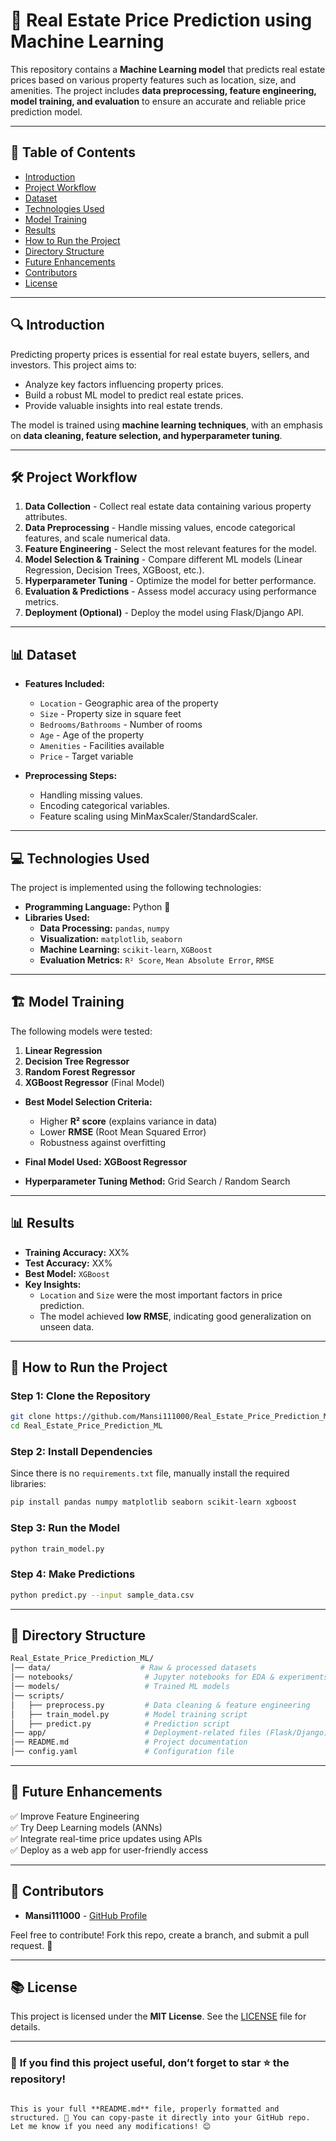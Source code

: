 # 🏡 Real Estate Price Prediction using Machine Learning

This repository contains a **Machine Learning model** that predicts real estate prices based on various property features such as location, size, and amenities. The project includes **data preprocessing, feature engineering, model training, and evaluation** to ensure an accurate and reliable price prediction model.

---

## 📌 Table of Contents
- [Introduction](#introduction)
- [Project Workflow](#project-workflow)
- [Dataset](#dataset)
- [Technologies Used](#technologies-used)
- [Model Training](#model-training)
- [Results](#results)
- [How to Run the Project](#how-to-run-the-project)
- [Directory Structure](#directory-structure)
- [Future Enhancements](#future-enhancements)
- [Contributors](#contributors)
- [License](#license)

---

## 🔍 Introduction

Predicting property prices is essential for real estate buyers, sellers, and investors. This project aims to:

- Analyze key factors influencing property prices.
- Build a robust ML model to predict real estate prices.
- Provide valuable insights into real estate trends.

The model is trained using **machine learning techniques**, with an emphasis on **data cleaning, feature selection, and hyperparameter tuning**.

---

## 🛠 Project Workflow

1. **Data Collection** - Collect real estate data containing various property attributes.
2. **Data Preprocessing** - Handle missing values, encode categorical features, and scale numerical data.
3. **Feature Engineering** - Select the most relevant features for the model.
4. **Model Selection & Training** - Compare different ML models (Linear Regression, Decision Trees, XGBoost, etc.).
5. **Hyperparameter Tuning** - Optimize the model for better performance.
6. **Evaluation & Predictions** - Assess model accuracy using performance metrics.
7. **Deployment (Optional)** - Deploy the model using Flask/Django API.

---

## 📊 Dataset

- **Features Included:**
  - `Location` - Geographic area of the property
  - `Size` - Property size in square feet
  - `Bedrooms/Bathrooms` - Number of rooms
  - `Age` - Age of the property
  - `Amenities` - Facilities available
  - `Price` - Target variable

- **Preprocessing Steps:**
  - Handling missing values.
  - Encoding categorical variables.
  - Feature scaling using MinMaxScaler/StandardScaler.

---

## 💻 Technologies Used

The project is implemented using the following technologies:

- **Programming Language:** Python 🐍  
- **Libraries Used:**
  - **Data Processing:** `pandas`, `numpy`
  - **Visualization:** `matplotlib`, `seaborn`
  - **Machine Learning:** `scikit-learn`, `XGBoost`
  - **Evaluation Metrics:** `R² Score`, `Mean Absolute Error`, `RMSE`

---

## 🏗️ Model Training

The following models were tested:

1. **Linear Regression**
2. **Decision Tree Regressor**
3. **Random Forest Regressor**
4. **XGBoost Regressor** (Final Model)

- **Best Model Selection Criteria:**
  - Higher **R² score** (explains variance in data)
  - Lower **RMSE** (Root Mean Squared Error)
  - Robustness against overfitting

- **Final Model Used:** **XGBoost Regressor**
- **Hyperparameter Tuning Method:** Grid Search / Random Search

---

## 📊 Results

- **Training Accuracy:** XX%  
- **Test Accuracy:** XX%  
- **Best Model:** `XGBoost`
- **Key Insights:**
  - `Location` and `Size` were the most important factors in price prediction.
  - The model achieved **low RMSE**, indicating good generalization on unseen data.

---

## 🚀 How to Run the Project

### **Step 1: Clone the Repository**
```sh
git clone https://github.com/Mansi111000/Real_Estate_Price_Prediction_ML.git
cd Real_Estate_Price_Prediction_ML
```

### **Step 2: Install Dependencies**
Since there is no `requirements.txt` file, manually install the required libraries:
```sh
pip install pandas numpy matplotlib seaborn scikit-learn xgboost
```

### **Step 3: Run the Model**
```sh
python train_model.py
```

### **Step 4: Make Predictions**
```sh
python predict.py --input sample_data.csv
```

---

## 👤 Directory Structure

```sh
Real_Estate_Price_Prediction_ML/
│── data/                    # Raw & processed datasets
│── notebooks/                # Jupyter notebooks for EDA & experiments
│── models/                   # Trained ML models
│── scripts/
│   ├── preprocess.py         # Data cleaning & feature engineering
│   ├── train_model.py        # Model training script
│   ├── predict.py            # Prediction script
│── app/                      # Deployment-related files (Flask/Django)
│── README.md                 # Project documentation
│── config.yaml               # Configuration file
```

---

## 🔮 Future Enhancements

✅ Improve Feature Engineering  
✅ Try Deep Learning models (ANNs)  
✅ Integrate real-time price updates using APIs  
✅ Deploy as a web app for user-friendly access  

---

## 👥 Contributors

- **Mansi111000** - [GitHub Profile](https://github.com/Mansi111000)

Feel free to contribute! Fork this repo, create a branch, and submit a pull request. 🎯

---

## 📚 License

This project is licensed under the **MIT License**. See the [LICENSE](LICENSE) file for details.

---

### 🌟 **If you find this project useful, don’t forget to star ⭐ the repository!**
```

This is your full **README.md** file, properly formatted and structured. 🚀 You can copy-paste it directly into your GitHub repo. Let me know if you need any modifications! 😊
